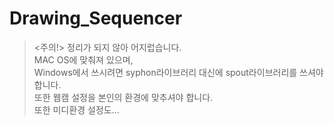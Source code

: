 # Drawing_Sequencer
> <주의!> 정리가 되지 않아 어지럽습니다.  
MAC OS에 맞춰져 있으며,  
Windows에서 쓰시려면 syphon라이브러리 대신에 spout라이브러리를 쓰셔야 합니다.  
또한 웹캠 설정을 본인의 환경에 맞추셔야 합니다.  
또한 미디환경 설정도...
